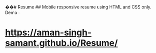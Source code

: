 ��#   R e s u m e 
 
 ## Mobile responsive resume using HTML and CSS only. Demo : 
# https://aman-singh-samant.github.io/Resume/
